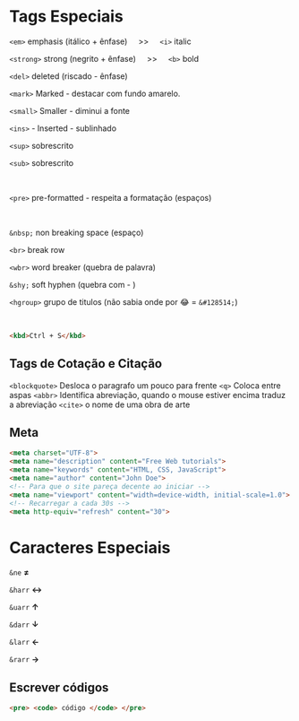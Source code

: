 # Tags Especiais

`<em>` emphasis (itálico + ênfase) &nbsp; &nbsp; >> &nbsp; &nbsp; `<i>` italic  

`<strong>` strong (negrito + ênfase) &nbsp; &nbsp; >> &nbsp; &nbsp; `<b>` bold

`<del>` deleted (riscado - ênfase)  

`<mark>` Marked - destacar com fundo amarelo.

`<small>` Smaller - diminui a fonte

`<ins>` - Inserted - sublinhado

`<sup>` sobrescrito  

`<sub>` sobrescrito 

<br/>

`<pre>` pre-formatted - respeita a formatação (espaços)

<br/>

`&nbsp;` non breaking space (espaço)  

`<br>` break row  

`<wbr>`	word breaker (quebra de palavra)  

`&shy;`	soft hyphen (quebra com - )  

`<hgroup>` grupo de titulos (não sabia onde por &#128514; = `&#128514;`)

<br/>

```html
<kbd>Ctrl + S</kbd>
```

## Tags de Cotação e Citação

`<blockquote>` Desloca o paragrafo um pouco para frente 
`<q>` Coloca entre aspas
`<abbr>` Identifica abreviação, quando o mouse estiver encima traduz a abreviação
`<cite>` o nome de uma obra de arte 

## Meta

```html
<meta charset="UTF-8"> 
<meta name="description" content="Free Web tutorials">
<meta name="keywords" content="HTML, CSS, JavaScript">
<meta name="author" content="John Doe">
<!-- Para que o site pareça decente ao iniciar -->
<meta name="viewport" content="width=device-width, initial-scale=1.0">
<!-- Recarregar a cada 30s -->
<meta http-equiv="refresh" content="30">
```

# Caracteres Especiais

`&ne`	    **≠**  

`&harr`		**↔**  

`&uarr`		**↑**  

`&darr`		**↓**  

`&larr`		**←**  

`&rarr`		**→**  

## Escrever códigos
````html
<pre> <code> código </code> </pre>
````